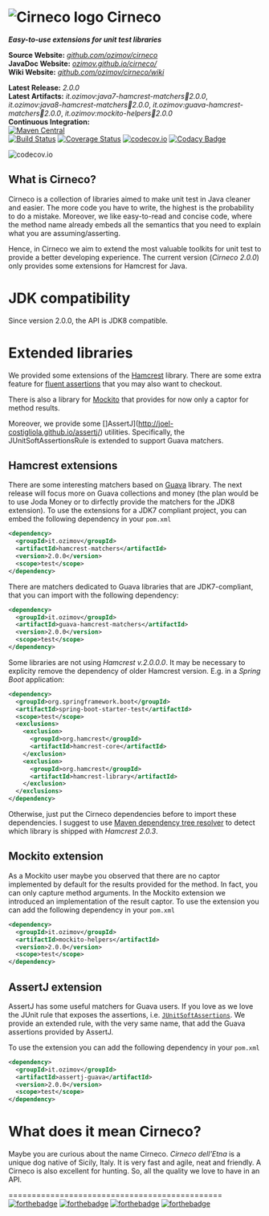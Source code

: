 # ![Cirneco logo](https://raw.github.com/ozimov/cirneco/master/Cirneco.png) Cirneco

***Easy-to-use extensions for unit test libraries***

**Source Website:** *[github.com/ozimov/cirneco](http://github.com/ozimov/cirneco/)*<br />
**JavaDoc Website:** *[ozimov.github.io/cirneco/](http://ozimov.github.io/cirneco/)*<br />
**Wiki Website:** *[github.com/ozimov/cirneco/wiki](http://github.com/ozimov/cirneco/wiki)*<br />

**Latest Release:** *2.0.0*<br />
**Latest Artifacts:** *it.ozimov:java7-hamcrest-matchers:jar:2.0.0*,
  *it.ozimov:java8-hamcrest-matchers:jar:2.0.0*,
  *it.ozimov:guava-hamcrest-matchers:jar:2.0.0*,
  *it.ozimov:mockito-helpers:jar:2.0.0*<br />
**Continuous Integration:**<br />
[![Maven Central](https://maven-badges.herokuapp.com/maven-central/it.ozimov/cirneco-parent/badge.svg)](https://maven-badges.herokuapp.com/maven-central/it.ozimov/cirneco-parent)
<br />
[![Build Status](https://travis-ci.org/ozimov/cirneco.svg?branch=master)](https://travis-ci.org/ozimov/cirneco) [![Coverage Status](https://coveralls.io/repos/ozimov/cirneco/badge.svg?branch=master&service=github)](https://coveralls.io/github/ozimov/cirneco?branch=master)
[![codecov.io](https://codecov.io/github/ozimov/cirneco/coverage.svg?branch=master)](https://codecov.io/github/ozimov/cirneco?branch=master)
[![Codacy Badge](https://api.codacy.com/project/badge/grade/7a4364b93df6473fb18a597e900edceb)](https://www.codacy.com/app/roberto-trunfio/cirneco)

![codecov.io](https://codecov.io/github/ozimov/cirneco/branch.svg?branch=master)

## What is Cirneco?

Cirneco is a collection of libraries aimed to make unit test in Java cleaner and easier.
The more code you have to write, the highest is the probability to do a mistake. Moreover,
we like easy-to-read and concise code, where the method name already embeds all the semantics that you
need to explain what you are assuming/asserting.

Hence, in Cirneco we aim to extend the most valuable toolkits for  unit test to provide a better developing experience.
The current version (*Cirneco 2.0.0*) only provides some extensions for Hamcrest for Java.

# JDK compatibility
Since version 2.0.0, the API is JDK8 compatible.


# Extended libraries
We provided some extensions of the [Hamcrest](https://github.com/hamcrest/JavaHamcrest) library.
There are some extra feature for [fluent assertions](https://github.com/ozimov/cirneco/wiki/Fluent-Assertions) that you may also want to checkout.

There is also a library for [Mockito](http://site.mockito.org/) that provides for now only a captor for method results.

Moreover, we provide some []AssertJ](http://joel-costigliola.github.io/assertj/) utilities. 
Specifically, the JUnitSoftAssertionsRule is extended to support Guava matchers.

## Hamcrest extensions
There are some interesting matchers based on [Guava](https://github.com/google/guava) library. The next release will focus more on Guava collections and money (the plan would be to use Joda Money or to dirfectly provide the matchers for the JDK8 extension).
To use the extensions for a JDK7 compliant project, you can embed the following dependency in your `pom.xml`
```xml
<dependency>
  <groupId>it.ozimov</groupId>
  <artifactId>hamcrest-matchers</artifactId>
  <version>2.0.0</version>
  <scope>test</scope>
</dependency>
```

There are matchers dedicated to Guava libraries that are JDK7-compliant, that you can import with the following dependency:

```xml
<dependency>
  <groupId>it.ozimov</groupId>
  <artifactId>guava-hamcrest-matchers</artifactId>
  <version>2.0.0</version>
  <scope>test</scope>
</dependency>
```

Some libraries are not using _Hamcrest v.2.0.0.0_. It may be necessary to explicity remove the dependency of older Hamcrest version. E.g. in a _Spring Boot_ application:
```xml
<dependency>
  <groupId>org.springframework.boot</groupId>
  <artifactId>spring-boot-starter-test</artifactId>
  <scope>test</scope>
  <exclusions>
    <exclusion>
      <groupId>org.hamcrest</groupId>
      <artifactId>hamcrest-core</artifactId>
    </exclusion>
    <exclusion>
      <groupId>org.hamcrest</groupId>
      <artifactId>hamcrest-library</artifactId>
    </exclusion>
  </exclusions>
</dependency>
```
Otherwise, just put the Cirneco dependencies before to import these dependencies. I suggest to use [Maven dependency tree resolver](https://maven.apache.org/plugins/maven-dependency-plugin/examples/resolving-conflicts-using-the-dependency-tree.html) to detect which library is shipped with _Hamcrest 2.0.3_.

## Mockito extension
As a Mockito user maybe you observed that there are no captor implemented by default for the results provided for the method. 
In fact, you can only capture method arguments. In the Mockito extension we introduced an implementation of the result captor.
To use the extension you can add the following dependency in your `pom.xml`
```xml
<dependency>
  <groupId>it.ozimov</groupId>
  <artifactId>mockito-helpers</artifactId>
  <version>2.0.0</version>
  <scope>test</scope>
</dependency>
```

## AssertJ extension
AssertJ has some useful matchers for Guava users. If you love as we love the JUnit rule that exposes the assertions, i.e.
[`JUnitSoftAssertions`](http://joel-costigliola.github.io/assertj/core/api/org/assertj/core/api/JUnitSoftAssertions.html).
We provide an extended rule, with the very same name, that add the Guava assertions provided by AssertJ.

To use the extension you can add the following dependency in your `pom.xml`
```xml
<dependency>
  <groupId>it.ozimov</groupId>
  <artifactId>assertj-guava</artifactId>
  <version>2.0.0</version>
  <scope>test</scope>
</dependency>
```


# What does it mean Cirneco?
Maybe you are curious about the name Cirneco. _Cirneco dell'Etna_ is a unique dog native of Sicily, Italy.
It is very fast and agile, neat and friendly. A Cirneco is also excellent for hunting. So, all the quality
we love to have in an API.

==============================================
[![forthebadge](http://forthebadge.com/images/badges/built-by-developers.svg)](http://forthebadge.com)
[![forthebadge](http://forthebadge.com/images/badges/built-with-love.svg)](http://forthebadge.com)
[![forthebadge](http://forthebadge.com/images/badges/pretty-risque.svg)](http://forthebadge.com)
[![forthebadge](http://forthebadge.com/images/badges/makes-people-smile.svg)](http://forthebadge.com)
